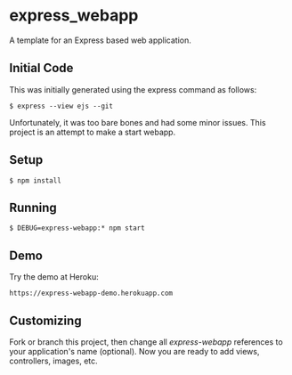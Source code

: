 # express_webapp

A template for an Express based web application.

## Initial Code

This was initially generated using the express command as follows:

	$ express --view ejs --git

Unfortunately, it was too bare bones and had some minor issues. This project is an attempt to make a start webapp.

## Setup

	$ npm install

## Running

	$ DEBUG=express-webapp:* npm start

## Demo

Try the demo at Heroku:

	https://express-webapp-demo.herokuapp.com

## Customizing

Fork or branch this project, then change all *express-webapp* references to your application's name (optional). Now you are ready to add views, controllers, images, etc.
